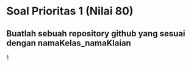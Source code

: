# Soal Prioritas 1 (Nilai 80)

## Buatlah sebuah repository github yang sesuai dengan namaKelas_namaKlaian
1